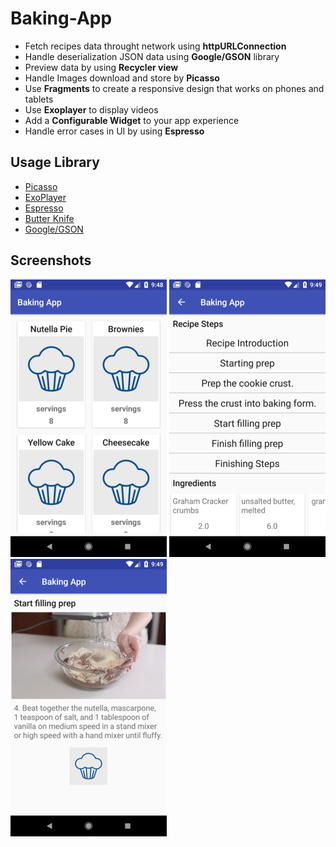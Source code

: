 # Baking-App
- Fetch recipes data throught network using **httpURLConnection**
- Handle deserialization JSON data using **Google/GSON** library
- Preview data by using **Recycler view**
- Handle Images download and store by **Picasso** 
- Use **Fragments** to create a responsive design that works on phones and tablets
- Use **Exoplayer** to display videos
- Add a **Configurable Widget** to your app experience
- Handle error cases in UI by using **Espresso**

## Usage Library

- [Picasso](https://square.github.io/picasso/)
- [ExoPlayer](https://github.com/google/ExoPlayer)
- [Espresso](https://developer.android.com/training/testing/espresso/index.html)
- [Butter Knife](http://jakewharton.github.io/butterknife/)
- [Google/GSON](https://github.com/google/gson)

## Screenshots 

![Main App screen Photo](screenshots/Screenshot_1.png) ![Recipe Steps and Ingredients Screen](screenshots/screenshot_2.png) ![Recipe step details screen](screenshots/screenshot_3.png)
